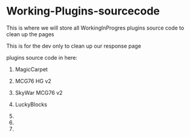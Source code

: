 
# Working-Plugins-sourcecode
This is where we will store all WorkingInProgres plugins source code to clean up the pages

This is for the dev only to clean up our response page

plugins source code in here:

1. MagicCarpet

2. MCG76 HG v2

3. SkyWar MCG76 v2

4. LuckyBlocks

5. 

6. 

7. 
